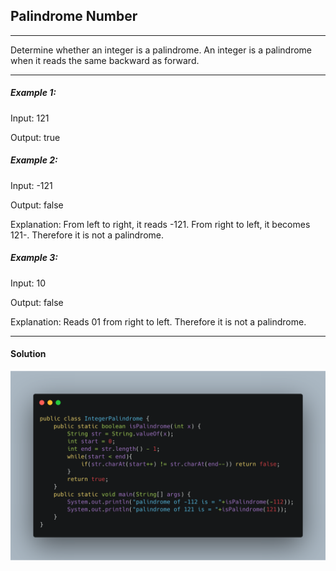## Palindrome Number

------

Determine whether an integer is a palindrome. An integer is a palindrome when it reads the same backward as forward.

------

##### Example 1:

Input: 121

Output: true

##### Example 2:

Input: -121

Output: false

Explanation: From left to right, it reads -121. From right to left, it becomes 121-. Therefore it is not a palindrome.

##### Example 3:

Input: 10

Output: false

Explanation: Reads 01 from right to left. Therefore it is not a palindrome.

-------


#### Solution

![](carbon.png)